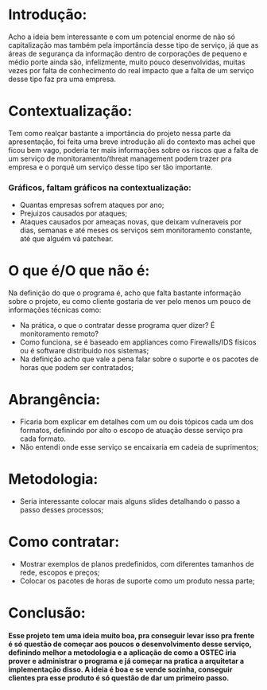 # Introdução:
Acho a ideia bem interessante e com um potencial enorme de não só capitalização mas também pela importância desse tipo de serviço, já que as áreas de segurança da informação dentro de corporações de pequeno e médio porte ainda são, infelizmente, muito pouco desenvolvidas, muitas vezes por falta de conhecimento do real impacto que a falta de um serviço desse tipo faz pra uma empresa.


# Contextualização:
Tem como realçar bastante a importância do projeto nessa parte da apresentação, foi feita uma breve introdução ali do contexto mas achei que ficou bem vago, poderia ter mais informações sobre os riscos que a falta de um serviço de monitoramento/threat management podem trazer pra empresa e o porquê um serviço desse tipo ser tão importante.

### Gráficos, faltam gráficos na contextualização:
- Quantas empresas sofrem ataques por ano;
- Prejuizos causados por ataques;
- Ataques causados por ameaças novas, que deixam vulneraveis por dias, semanas e até meses os serviços sem monitoramento constante, até que alguém vá patchear. 


# O que é/O que não é:
Na definição do que o programa é, acho que falta bastante informação sobre o projeto, eu como cliente gostaria de ver pelo menos um pouco de informações técnicas como:
- Na prática, o que o contratar desse programa quer dizer? É monitoramento remoto?
- Como funciona, se é baseado em appliances como Firewalls/IDS físicos ou é software distribuido nos sistemas;
- Na definição acho que vale a pena falar sobre o suporte e os pacotes de horas que podem ser contratados;


# Abrangência:
- Ficaria bom explicar em detalhes com um ou dois tópicos cada um dos formatos, definindo por alto o escopo de atuação desse serviço pra cada formato.
- Não entendi onde esse serviço se encaixaria em cadeia de suprimentos;


# Metodologia:
- Seria interessante colocar mais alguns slides detalhando o passo a passo desses processos;


# Como contratar:
- Mostrar exemplos de planos predefinidos, com diferentes tamanhos de rede, escopos e preços;
- Colocar os pacotes de horas de suporte como um produto nessa parte;

# Conclusão:
#### Esse projeto tem uma ideia muito boa, pra conseguir levar isso pra frente é só questão de começar aos poucos o desenvolvimento desse serviço, definindo melhor a metodologia e a aplicação de como a OSTEC iria prover e administrar o programa e já começar na pratica a arquitetar a implementação disso. A ideia é boa e se vende sozinha, conseguir clientes pra esse produto é só questão de dar um primeiro passo.
